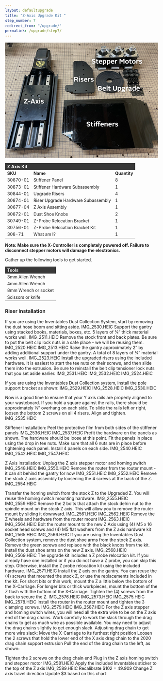 ```yaml
---
layout: defaultupgrade
title: "Z-Axis Upgrade Kit "
step_number: 7
redirect_from: "/upgrade/"
permalink: /upgrade/step7/
---
```

<img src="photos/INV_1024x768_B_2208_Labeled.png">

<table>
  <tr>
    <td style="color:#fff;background: #383838" colspan="3">
      <b>Z Axis Kit</b>
    </td>
  </tr>
  <tr>
    <td>
      <b>SKU</b>
    </td>
    <td>
      <b>Name</b>
    </td>
    <td>
      <b>Quantity</b>
    </td>
  </tr>
  <tr>
    <td>
      30870-01
    </td>
    <td>
      Stiffener Panel
    </td>
    <td>
     8
    </td>
  </tr>
  <tr>
    <td>
     30873-01
    </td>
    <td>
      Stiffener Hardware Subassembly
    </td>
    <td>
     1
    </td>
  </tr>
  <tr>
    <td>
      30844-01
    </td>
    <td>
     Upgrade Risers
    </td>
    <td>
      4
    </td>
  </tr>
  <tr>
    <td>
      30874-01
    </td>
    <td>
      Riser Upgrade Hardware Subassembly
    </td>
    <td>
      1
    </td>
  </tr>
  <tr>
    <td>
      30677-04
    </td>
    <td>
      Z Axis Assembly
    </td>
    <td>
      1
    </td>
  </tr>
 <tr>
    <td>
      30872-01
    </td>
    <td>
      Dust Shoe Knobs
    </td>
    <td>
      2
    </td>
  </tr>
  <tr>
    <td>
      30749-01
    </td>
    <td>
      Z-Probe Relocation Bracket
    </td>
    <td>
      1
    </td>
  </tr>
 <tr>
    <td>
      30756-01
    </td>
    <td>
      Z-Probe Relocation Bracket Kit
    </td>
    <td>
      1
    </td>
  </tr>
  <tr>
    <td>
      308-71
    </td>
    <td>
      What am I?
    </td>
    <td>
      1
    </td>
  </tr>
  </table>


  <div class="note">
    <i class="fa fa-hand-o-right"></i>
     <span class="note-text">
     <strong>Note: Make sure the X-Controller is completely powered off. Failure to disconnect stepper motors will damage the electronics. </strong>
     </span>
  </div>
<p>
Gather up the following tools to get started.</p>

<table>
  <tr>
    <td style="color:#fff;background: #383838;" colspan="3"><b>Tools</b> </td>
  </tr>
  <tr>
    <td colspan="3">3mm Allen Wrench </td>
  </tr>
  <tr>
    <td colspan="3">4mm Allen Wrench </td>
  </tr>
  <tr>
    <td colspan="3">8mm Wrench or socket </td>
  </tr>
  <tr>
    <td colspan="3">Scissors or knife</td>
  </tr>
</table>  
<h3> Riser Installation </h3>
If you are using the Inventables Dust Collection System, start by removing the dust hose boom and sitting aside.
IMG_2530.HEIC	
Support the gantry using stacked books, materials, boxes, etc.  5 layers of ¾” thick material works well.
IMG_2511.HEIC	
Remove the stock front and back plates. Be sure to put the belt clip lock nuts in a safe place - we will be reusing them.   
IMG_2520.HEIC
IMG_2513.HEIC
Raise the gantry approximately 2” by adding additional support under the gantry.   A total of 8 layers of ¾” material works well.
IMG_2523.HEIC
Install the upgraded risers using the included hardware.  It is easiest to start the tee nuts on their screws, and then slide them into the extrusion.  Be sure to reinstall the belt clip tensioner lock nuts that you set aside earlier.
IMG_2531.HEIC
IMG_2532.HEIC
IMG_2524.HEIC

If you are using the Inventables Dust Collection system, install the pole support bracket as shown:
IMG_2529.HEIC
IMG_2528.HEIC
IMG_2530.HEIC

Now is a good time to ensure that your Y axis rails are properly aligned to your wasteboard.   If you hold a square against the rails, there should be approximately ⅛” overhang on each side.  To slide the rails left or right, loosen the bottom 2 screws on all 4 risers.   Align and tighten.
IMG_2535.HEIC


Stiffener Installation:
Peel the protective film from both sides of the stiffener panels
IMG_2536.HEIC
IMG_2537.HEIC
Prefit the hardware on the panels as shown.  The hardware should be loose at this point.
Fit the panels in place using the drop in tee nuts.   Make sure that all 6 nuts are in place before tightening each panel.   Install 4 panels on each side.
IMG_2540.HEIC
IMG_2542.HEIC
IMG_2547.HEIC

Z Axis installation:
Unplug the Z axis stepper motor and homing switch
IMG_2548.HEIC
IMG_2550.HEIC
Remove the router from the router mount - it can sit behind the gantry for now
IMG_2551.HEIC
IMG_2552.HEIC
Remove the stock Z axis assembly by loosening the 4 screws at the back of the Z.
IMG_2554.HEIC


Transfer the homing switch from the stock Z to the Upgraded Z.   You will reuse the homing switch mounting hardware.
IMG_2555.HEIC
IMG_2559.HEIC
Remove the 2 bolts that attach the stock delrin nut to the spindle mount on the stock Z axis.   This will allow you to remove the router mount by sliding it downward.
IMG_2561.HEIC
IMG_2562.HEIC
Remove the Z wheels and hardware from the router mount
IMG_2563.HEIC
IMG_2564.HEIC
Bolt the router mount to the new Z Axis using (4) M5 x 16 socket head screws and (4) M5 flat washers from the Z axis hardware kit
IMG_2565.HEIC
IMG_2566.HEIC
If you are using the Inventables Dust Collection system, remove the dust shoe arms from the stock Z axis.  Remove the green screws and replace with the black knobs from the kit.   Install the dust shoe arms on the new Z axis.
IMG_2568.HEIC
IMG_2569.HEIC
The upgrade kit includes a Z probe relocation kit.   If you already have one installed or if you do not have a Z probe, you can skip this step.   Otherwise, install the Z probe relocation kit using the included hardware.
IMG_2571.HEIC
Install the Z axis on the gantry.   You can reuse the (4) screws that mounted the stock Z, or use the replacements included in the kit.  For short bits or thin work, mount the Z a little below the bottom of the X-Carriage.   For longer bits or thick workpieces, mount the bottom of the Z flush with the bottom of the X-Carriage.  Tighten the (4) screws from the back to secure the Z.
IMG_2576.HEIC
IMG_2573.HEIC
IMG_2575.HEIC
IMG_2578.HEIC
Install the router in the router mount and tighten the 3 clamping screws.
IMG_2579.HEIC
IMG_2587.HEIC
For the Z axis stepper and homing switch wires, you will need all the extra wire to be on the Z axis end of the drag chains.   Work carefully to work the slack through the drag chains to get as much wire as possible available.   You may need to adjust the drag chains slightly to get enough slack.
Adjusting drag chain to get more wire slack:
Move the X-Carriage to its furthest right position
Loosen the 2 screws that hold the lower end of the X axis drag chain to the 2020 drag chain support extrusion
Pull the end of the drag chain to the left, as shown:

Tighten the 2 screws on the drag chain end
Plug in the Z axis homing switch and stepper motor
IMG_2581.HEIC
Apply the included Inventables sticker to the top of the Z axis
IMG_2589.HEIC
Recalibrate
$102 = 49.909
Change Z axis travel direction
Update $3 based on this chart
